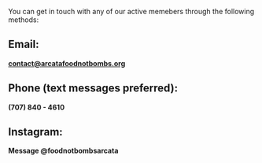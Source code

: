 You can get in touch with any of our active memebers through the following methods:

## Email:

**[contact@arcatafoodnotbombs.org](mailto:contact@arcatafoodnotbombs.org)**

## Phone (text messages preferred):

**(707) 840 - 4610**

## Instagram:

**Message @foodnotbombsarcata**